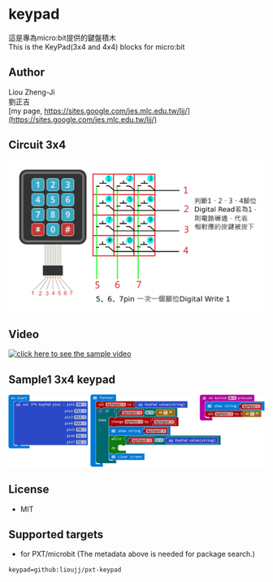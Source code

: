 # keypad

這是專為micro:bit提供的鍵盤積木\
This is the KeyPad(3x4 and 4x4) blocks for micro:bit

## Author
Liou Zheng-Ji\
劉正吉\
[my page, https://sites.google.com/jes.mlc.edu.tw/ljj/](https://sites.google.com/jes.mlc.edu.tw/ljj/)

## Circuit 3x4
![image](images/keypad.jpg)

## Video
[![click here to see the sample video](https://img.youtube.com/vi/gc5u5fSmZOM/0.jpg)](https://www.youtube.com/watch?v=gc5u5fSmZOM)

## Sample1 3x4 keypad
![image](images/sample.jpg)

## License

* MIT

## Supported targets

* for PXT/microbit
(The metadata above is needed for package search.)

```package
keypad=github:lioujj/pxt-keypad
```
